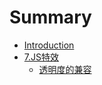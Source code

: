 # Summary

* [Introduction](README.md)
* [7.JS特效](7jste-xiao.md)
  * [透明度的兼容](7jste-xiao/tou-ming-du-de-jian-rong.md)

